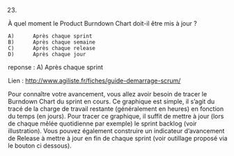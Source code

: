 ﻿23)	
À quel moment le Product Burndown Chart doit-il être mis à jour ?

 	A)		Après chaque sprint	 	 
 	B)		Après chaque semaine	 	 
 	C)		Après chaque release	 	 
 	D)		Après chaque jour


 reponse : 	A)		Après chaque sprint

Lien : http://www.agiliste.fr/fiches/guide-demarrage-scrum/

Pour connaître votre avancement, vous allez avoir besoin de tracer le Burndown Chart du sprint en cours. Ce graphique est simple, il s’agit du tracé de la charge de travail restante (généralement en heures) en fonction du temps (en jours). Pour tracer ce graphique, il suffit de mettre à jour (lors de chaque mêlée quotidienne par exemple) le sprint backlog (voir illustration). Vous pouvez également construire un indicateur d’avancement de Release à mettre à jour en fin de chaque sprint (voir outillage proposé via le bouton ci dessous).